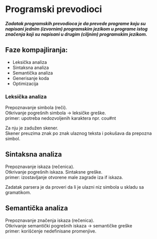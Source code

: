 # Programski prevodioci


##### Zadatak programskih prevodioca je da prevede programe koju su napisani jednim (izvornim) programskim jezikom u programe istog značenja koji su napisani u drugim (ciljnim) programskim jezikom.

## Faze kompajliranja:
- Leksička analiza
- Sintaksna analiza
- Semantička analiza
- Generisanje koda
- Optimizacija

### Leksička analiza

Prepoznavanje simbola (reči). <br>
Otkrivanje pogrešnih simbola -> leksičke greške. <br>
primer: upotreba nedozvoljenih karaktera npr. cou#nt 

Za nju je zadužen skener. <br>
Skener preuzima znak po znak ulaznog teksta i pokušava da prepozna simbol.<br>

## Sintaksna analiza

Prepoznavanje iskaza (rečenica). <br>
Otkrivanje pogrešnih iskaza. Sintaksne greške. <br>
primer: izostavljanje otvorene male zagrade iza if iskaza. <br>

Zadatak parsera je da proveri da li je ulazni niz simbola u skladu sa gramatikom.

## Semantička analiza

Prepoznavanje značenja iskaza (rečenica). <br>
Otkrivanje semantički pogrešnih iskaza -> semantičke greške <br>
primer: korišćenje nedefinisane promenjive. <br>